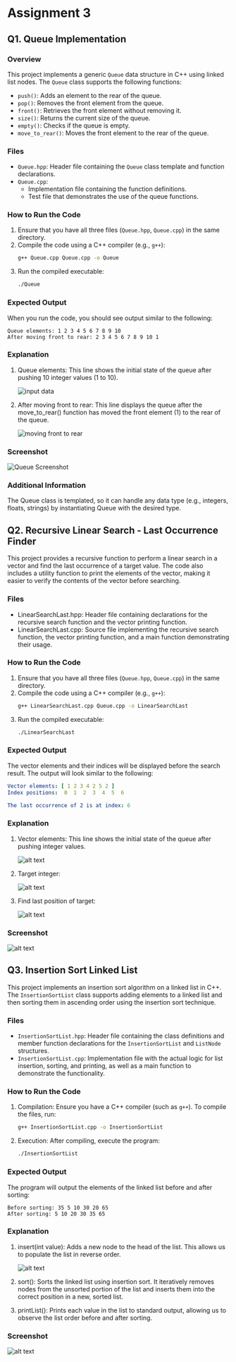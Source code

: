 # Assignment 3

## Q1. Queue Implementation

### Overview

This project implements a generic `Queue` data structure in C++ using linked list nodes. The `Queue` class supports the following functions:
- `push()`: Adds an element to the rear of the queue.
- `pop()`: Removes the front element from the queue.
- `front()`: Retrieves the front element without removing it.
- `size()`: Returns the current size of the queue.
- `empty()`: Checks if the queue is empty.
- `move_to_rear()`: Moves the front element to the rear of the queue.

### Files

- `Queue.hpp`: Header file containing the `Queue` class template and function declarations.
- `Queue.cpp`: 
  - Implementation file containing the function definitions.
  - Test file that demonstrates the use of the queue functions.

### How to Run the Code

1. Ensure that you have all three files (`Queue.hpp`, `Queue.cpp`) in the same directory.
2. Compile the code using a C++ compiler (e.g., `g++`):
   ```bash
   g++ Queue.cpp Queue.cpp -o Queue
   ```
3. Run the compiled executable:
   ```bash
   ./Queue
   ```

### Expected Output

When you run the code, you should see output similar to the following:

```plaintext
Queue elements: 1 2 3 4 5 6 7 8 9 10 
After moving front to rear: 2 3 4 5 6 7 8 9 10 1
```

### Explanation

1. Queue elements: This line shows the initial state of the queue after pushing 10 integer values (1 to 10).
   
   ![input data](Images/image-1.png)

2. After moving front to rear: This line displays the queue after the move_to_rear() function has moved the front element (1) to the rear of the queue.
   
   ![moving front to rear](Images/image-2.png)

### Screenshot

![Queue Screenshot](Images/image-3.png)

### Additional Information

The Queue class is templated, so it can handle any data type (e.g., integers, floats, strings) by instantiating Queue<T> with the desired type.

## Q2. Recursive Linear Search - Last Occurrence Finder

This project provides a recursive function to perform a linear search in a vector and find the last occurrence of a target value. The code also includes a utility function to print the elements of the vector, making it easier to verify the contents of the vector before searching.

### Files

- LinearSearchLast.hpp: Header file containing declarations for the recursive search function and the vector printing function.
- LinearSearchLast.cpp: Source file implementing the recursive search function, the vector printing function, and a main function demonstrating their usage.

### How to Run the Code

1. Ensure that you have all three files (`Queue.hpp`, `Queue.cpp`) in the same directory.
2. Compile the code using a C++ compiler (e.g., `g++`):
   ```bash
   g++ LinearSearchLast.cpp Queue.cpp -o LinearSearchLast
   ```
3. Run the compiled executable:
   ```bash
   ./LinearSearchLast
   ```

### Expected Output

The vector elements and their indices will be displayed before the search result.
The output will look similar to the following:

```yaml
Vector elements: [ 1 2 3 4 2 5 2 ]
Index positions:  0  1  2  3  4  5  6 

The last occurrence of 2 is at index: 6
```

### Explanation

1. Vector elements: This line shows the initial state of the queue after pushing integer values.

   ![alt text](Images/image-5.png)

2. Target integer:

   ![alt text](Images/image-6.png)

3. Find last position of target:
   
   ![alt text](Images/image-7.png)

### Screenshot

![alt text](Images/image-4.png)

## Q3. Insertion Sort Linked List

This project implements an insertion sort algorithm on a linked list in C++. The `InsertionSortList` class supports adding elements to a linked list and then sorting them in ascending order using the insertion sort technique.

### Files

- `InsertionSortList.hpp`: Header file containing the class definitions and member function declarations for the `InsertionSortList` and `ListNode` structures.
- `InsertionSortList.cpp`: Implementation file with the actual logic for list insertion, sorting, and printing, as well as a main function to demonstrate the functionality.

### How to Run the Code

1. Compilation: Ensure you have a C++ compiler (such as `g++`). To compile the files, run:

   ```bash
   g++ InsertionSortList.cpp -o InsertionSortList
   ```

2. Execution: After compiling, execute the program:
   
   ```bash
   ./InsertionSortList
   ```

### Expected Output

The program will output the elements of the linked list before and after sorting:

```plaintext
Before sorting: 35 5 10 30 20 65 
After sorting: 5 10 20 30 35 65 
```

### Explanation

1. insert(int value): Adds a new node to the head of the list. This allows us to populate the list in reverse order.
   
   ![alt text](Images/image-9.png)

2. sort(): Sorts the linked list using insertion sort. It iteratively removes nodes from the unsorted portion of the list and inserts them into the correct position in a new, sorted list.

3. printList(): Prints each value in the list to standard output, allowing us to observe the list order before and after sorting.

### Screenshot

![alt text](Images/image-8.png)